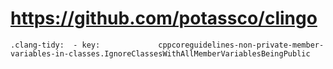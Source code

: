 # https://github.com/potassco/clingo

```console
.clang-tidy:  - key:             cppcoreguidelines-non-private-member-variables-in-classes.IgnoreClassesWithAllMemberVariablesBeingPublic

```
